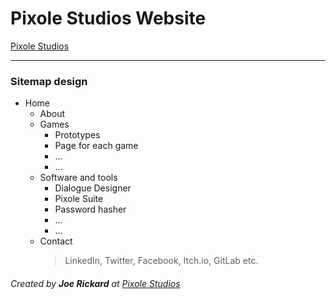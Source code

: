 # Pixole Studios Website
[Pixole Studios](https://www.pixolestudios.com "Pixole Studios")
***
### Sitemap design
- Home
	- About
	- Games
		- Prototypes
		- Page for each game
		- ...
		- ...
	- Software and tools
		- Dialogue Designer
		- Pixole Suite
		- Password hasher
		- ...
		- ...
	- Contact
		>LinkedIn, Twitter, Facebook, Itch.io, GitLab etc.
###### Created by **Joe Rickard** at [Pixole Studios](https://www.pixolestudios.com "Pixole Studios")